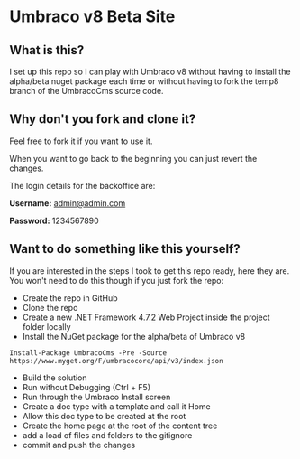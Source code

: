 # Umbraco v8 Beta Site

## What is this?

I set up this repo so I can play with Umbraco v8 without having to install the alpha/beta nuget package each time or without having to fork the temp8 branch of the UmbracoCms source code.

## Why don't you fork and clone it?

Feel free to fork it if you want to use it.

When you want to go back to the beginning you can just revert the changes.

The login details for the backoffice are:

<strong>Username:</strong> admin@admin.com

<strong>Password:</strong> 1234567890

## Want to do something like this yourself?

If you are interested in the steps I took to get this repo ready, here they are. You won't need to do this though if you just fork the repo:

- Create the repo in GitHub
- Clone the repo
- Create a new .NET Framework 4.7.2 Web Project inside the project folder locally
- Install the NuGet package for the alpha/beta of Umbraco v8
```
Install-Package UmbracoCms -Pre -Source https://www.myget.org/F/umbracocore/api/v3/index.json
```
- Build the solution
- Run without Debugging (Ctrl + F5)
- Run through the Umbraco Install screen
- Create a doc type with a template and call it Home
- Allow this doc type to be created at the root
- Create the home page at the root of the content tree
- add a load of files and folders to the gitignore
- commit and push the changes
